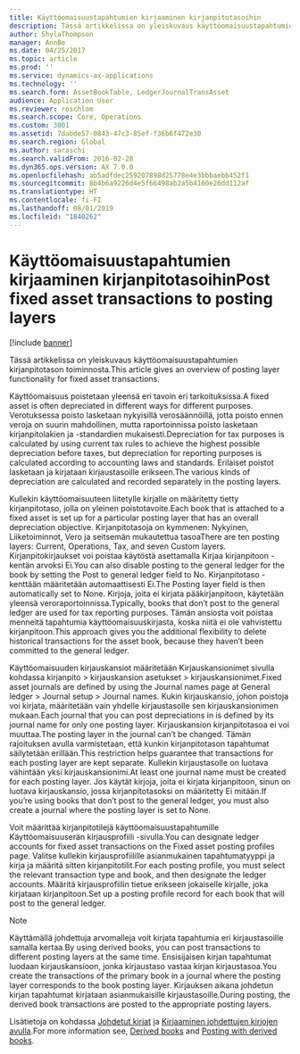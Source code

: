 ```yaml
---
title: Käyttöomaisuustapahtumien kirjaaminen kirjanpitotasoihin
description: Tässä artikkelissa on yleiskuvaus käyttöomaisuustapahtumien kirjanpitotason toiminnosta.
author: ShylaThompson
manager: AnnBe
ms.date: 04/25/2017
ms.topic: article
ms.prod: ''
ms.service: dynamics-ax-applications
ms.technology: ''
ms.search.form: AssetBookTable, LedgerJournalTransAsset
audience: Application User
ms.reviewer: roschlom
ms.search.scope: Core, Operations
ms.custom: 3001
ms.assetid: 7dabde57-0843-47c3-85ef-f36b6f472e30
ms.search.region: Global
ms.author: saraschi
ms.search.validFrom: 2016-02-28
ms.dyn365.ops.version: AX 7.0.0
ms.openlocfilehash: ab5adfdec259207898d25778e4e3bbbaebb452f1
ms.sourcegitcommit: 8b4b6a9226d4e5f66498ab2a5b4160e26dd112af
ms.translationtype: HT
ms.contentlocale: fi-FI
ms.lasthandoff: 08/01/2019
ms.locfileid: "1840262"
---
```

# <a name="post-fixed-asset-transactions-to-posting-layers"></a><span data-ttu-id="87288-103">Käyttöomaisuustapahtumien kirjaaminen kirjanpitotasoihin</span><span class="sxs-lookup"><span data-stu-id="87288-103">Post fixed asset transactions to posting layers</span></span>

[!include [banner](../includes/banner.md)]

<span data-ttu-id="87288-104">Tässä artikkelissa on yleiskuvaus käyttöomaisuustapahtumien kirjanpitotason toiminnosta.</span><span class="sxs-lookup"><span data-stu-id="87288-104">This article gives an overview of posting layer functionality for fixed asset transactions.</span></span>

<span data-ttu-id="87288-105">Käyttöomaisuus poistetaan yleensä eri tavoin eri tarkoituksissa.</span><span class="sxs-lookup"><span data-stu-id="87288-105">A fixed asset is often depreciated in different ways for different purposes.</span></span> <span data-ttu-id="87288-106">Verotuksessa poisto lasketaan nykyisillä verosäännöillä, jotta poisto ennen veroja on suurin mahdollinen, mutta raportoinnissa poisto lasketaan kirjanpitolakien ja -standardien mukaisesti.</span><span class="sxs-lookup"><span data-stu-id="87288-106">Depreciation for tax purposes is calculated by using current tax rules to achieve the highest possible depreciation before taxes, but depreciation for reporting purposes is calculated according to accounting laws and standards.</span></span> <span data-ttu-id="87288-107">Erilaiset poistot lasketaan ja kirjataan kirjaustasoille erikseen.</span><span class="sxs-lookup"><span data-stu-id="87288-107">The various kinds of depreciation are calculated and recorded separately in the posting layers.</span></span>

<span data-ttu-id="87288-108">Kullekin käyttöomaisuuteen liitetylle kirjalle on määritetty tietty kirjanpitotaso, jolla on yleinen poistotavoite.</span><span class="sxs-lookup"><span data-stu-id="87288-108">Each book that is attached to a fixed asset is set up for a particular posting layer that has an overall depreciation objective.</span></span> <span data-ttu-id="87288-109">Kirjanpitotasoja on kymmenen: Nykyinen, Liiketoiminnot, Vero ja seitsemän mukautettua tasoa</span><span class="sxs-lookup"><span data-stu-id="87288-109">There are ten posting layers: Current, Operations, Tax, and seven Custom layers.</span></span> <span data-ttu-id="87288-110">Kirjanpitokirjaukset voi poistaa käytöstä asettamalla Kirjaa kirjanpitoon -kentän arvoksi Ei.</span><span class="sxs-lookup"><span data-stu-id="87288-110">You can also disable posting to the general ledger for the book by setting the Post to general ledger field to No.</span></span> <span data-ttu-id="87288-111">Kirjanpitotaso -kenttään määritetään automaattisesti Ei.</span><span class="sxs-lookup"><span data-stu-id="87288-111">The Posting layer field is then automatically set to None.</span></span> <span data-ttu-id="87288-112">Kirjoja, joita ei kirjata pääkirjanpitoon, käytetään yleensä veroraportoinnissa.</span><span class="sxs-lookup"><span data-stu-id="87288-112">Typically, books that don’t post to the general ledger are used for tax reporting purposes.</span></span> <span data-ttu-id="87288-113">Tämän ansiosta voit poistaa menneitä tapahtumia käyttöomaisuuskirjasta, koska niitä ei ole vahvistettu kirjanpitoon.</span><span class="sxs-lookup"><span data-stu-id="87288-113">This approach gives you the additional flexibility to delete historical transactions for the asset book, because they haven’t been committed to the general ledger.</span></span>

<span data-ttu-id="87288-114">Käyttöomaisuuden kirjauskansiot määritetään Kirjauskansionimet sivulla kohdassa kirjanpito > kirjauskansion asetukset > kirjauskansionimet.</span><span class="sxs-lookup"><span data-stu-id="87288-114">Fixed asset journals are defined by using the Journal names page at General ledger > Journal setup > Journal names.</span></span> <span data-ttu-id="87288-115">Kukin kirjauskansio, johon poistoja voi kirjata, määritetään vain yhdelle kirjaustasolle sen kirjauskansionimen mukaan.</span><span class="sxs-lookup"><span data-stu-id="87288-115">Each journal that you can post depreciations in is defined by its journal name for only one posting layer.</span></span> <span data-ttu-id="87288-116">Kirjauskansion kirjanpitotasoa ei voi muuttaa.</span><span class="sxs-lookup"><span data-stu-id="87288-116">The posting layer in the journal can’t be changed.</span></span> <span data-ttu-id="87288-117">Tämän rajoituksen avulla varmistetaan, että kunkin kirjanpitotason tapahtumat säilytetään erillään.</span><span class="sxs-lookup"><span data-stu-id="87288-117">This restriction helps guarantee that transactions for each posting layer are kept separate.</span></span> <span data-ttu-id="87288-118">Kullekin kirjaustasolle on luotava vähintään yksi kirjauskansionimi.</span><span class="sxs-lookup"><span data-stu-id="87288-118">At least one journal name must be created for each posting layer.</span></span> <span data-ttu-id="87288-119">Jos käytät kirjoja, joita ei kirjata kirjanpitoon, sinun on luotava kirjauskansio, jossa kirjanpitotasoksi on määritetty Ei mitään.</span><span class="sxs-lookup"><span data-stu-id="87288-119">If you’re using books that don’t post to the general ledger, you must also create a journal where the posting layer is set to None.</span></span>

<span data-ttu-id="87288-120">Voit määrittää kirjanpitotilejä käyttöomaisuustapahtumille Käyttöomaisuuserän kirjausprofiili -sivulla.</span><span class="sxs-lookup"><span data-stu-id="87288-120">You can designate ledger accounts for fixed asset transactions on the Fixed asset posting profiles page.</span></span> <span data-ttu-id="87288-121">Valitse kullekin kirjausprofiilille asianmukainen tapahtumatyyppi ja kirja ja määritä sitten kirjanpitotilit.</span><span class="sxs-lookup"><span data-stu-id="87288-121">For each posting profile, you must select the relevant transaction type and book, and then designate the ledger accounts.</span></span> <span data-ttu-id="87288-122">Määritä kirjausprofiilin tietue erikseen jokaiselle kirjalle, joka kirjataan kirjanpitoon.</span><span class="sxs-lookup"><span data-stu-id="87288-122">Set up a posting profile record for each book that will post to the general ledger.</span></span>

> [!NOTE] 
> <span data-ttu-id="87288-123">Käyttämällä johdettuja arvomalleja voit kirjata tapahtumia eri kirjaustasoille samalla kertaa.</span><span class="sxs-lookup"><span data-stu-id="87288-123">By using derived books, you can post transactions to different posting layers at the same time.</span></span> <span data-ttu-id="87288-124">Ensisijaisen kirjan tapahtumat luodaan kirjauskansioon, jonka kirjaustaso vastaa kirjan kirjaustasoa.</span><span class="sxs-lookup"><span data-stu-id="87288-124">You create the transactions of the primary book in a journal where the posting layer corresponds to the book posting layer.</span></span> <span data-ttu-id="87288-125">Kirjauksen aikana johdetun kirjan tapahtumat kirjataan asianmukaisille kirjaustasoille.</span><span class="sxs-lookup"><span data-stu-id="87288-125">During posting, the derived book transactions are posted to the appropriate posting layers.</span></span>

<span data-ttu-id="87288-126">Lisätietoja on kohdassa [Johdetut kirjat](derived-books.md) ja [Kirjaaminen johdettujen kirjojen avulla](post-derived-value-models.md).</span><span class="sxs-lookup"><span data-stu-id="87288-126">For more information see, [Derived books](derived-books.md) and [Posting with derived books](post-derived-value-models.md).</span></span>



